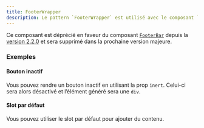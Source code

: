 ```yaml
---
title: FooterWrapper
description: Le pattern `FooterWrapper` est utilisé avec le composant `FooterBtn` pour afficher un pied de page.
---
```


<doc-alert type="warning">

Ce composant est déprécié en faveur du composant [`FooterBar`](/composants/footer-bar) depuis la [version 2.2.0](https://github.com/assurance-maladie-digital/design-system/releases/tag/v2.2.0) et sera supprimé dans la prochaine version majeure.

</doc-alert>

<doc-tabs>

<doc-tab-item label="Utilisation">

<doc-example file="footer-wrapper/usage"></doc-example>

### Exemples

#### Bouton inactif

Vous pouvez rendre un bouton inactif en utilisant la prop `inert`. Celui-ci sera alors désactivé et l’élément généré sera une `div`.

<doc-example file="footer-wrapper/inert"></doc-example>

#### Slot par défaut

Vous pouvez utiliser le slot par défaut pour ajouter du contenu.

<doc-example file="footer-wrapper/slot"></doc-example>

</doc-tab-item>

<doc-tab-item label="API">
<doc-api name="footer-wrapper"></doc-api>
</doc-tab-item>

</doc-tabs>
